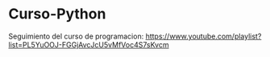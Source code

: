 # Curso-Python
Seguimiento del curso de programacion:
https://www.youtube.com/playlist?list=PL5YuOOJ-FGGjAvcJcU5vMfVoc4S7sKvcm
